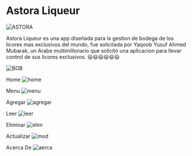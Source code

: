 # Astora Liqueur

![ASTORA](https://firebasestorage.googleapis.com/v0/b/epe3-16909.appspot.com/o/LOGO.png?alt=media&token=6064341f-58fe-43fb-a2cd-a2942a337338)

Astora Liqueur es una app diseñada para la gestion de bodega de los licores mas exclusivos del mundo, fue solicitada por Yaqoob Yusuf Ahmed Mubarak, un Arabe multimillonario que solicitó una aplicacion para llevar control de sus licores exclusivos.
:smiley::smiley::smiley::smiley::smiley::smiley:


![BOB](https://github.com/argob/iconos/blob/master/img/poncho.gif)


Home
![home](https://firebasestorage.googleapis.com/v0/b/epe3-16909.appspot.com/o/home.png?alt=media&token=201a528c-2d45-4f1b-9dc9-37860fa98d29)

Menu
![menu](https://firebasestorage.googleapis.com/v0/b/epe3-16909.appspot.com/o/side.png?alt=media&token=dd4e5221-52d5-4c84-8e55-359ff691da53)

Agregar
![agregar](https://firebasestorage.googleapis.com/v0/b/epe3-16909.appspot.com/o/agregar.png?alt=media&token=dc67cca7-17a4-4979-b28b-797f89526f1c)

Leer
![leer](https://firebasestorage.googleapis.com/v0/b/epe3-16909.appspot.com/o/leer.png?alt=media&token=07d0e7ce-cd7b-4c17-93d0-8c98e8f25346)

Eliminar
![elim](https://firebasestorage.googleapis.com/v0/b/epe3-16909.appspot.com/o/eliminar.png?alt=media&token=0b1ce4cd-b529-4c16-8415-c136eccad00c)

Actualizar
![mod](https://firebasestorage.googleapis.com/v0/b/epe3-16909.appspot.com/o/home.png?alt=media&token=201a528c-2d45-4f1b-9dc9-37860fa98d29)

Acerca De
![aerca](https://firebasestorage.googleapis.com/v0/b/epe3-16909.appspot.com/o/acerca.png?alt=media&token=ba137af2-4080-4ca4-95e4-d68f88696581)
